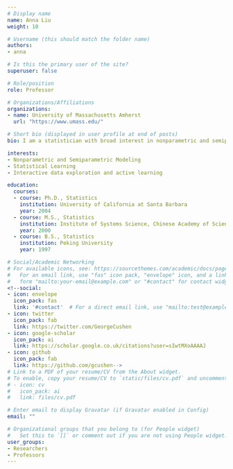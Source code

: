 ```yaml
---
# Display name
name: Anna Liu
weight: 10

# Username (this should match the folder name)
authors:
- anna

# Is this the primary user of the site?
superuser: false

# Role/position
role: Professor

# Organizations/Affiliations
organizations:
- name: University of Massachusetts Amherst
  url: "https://www.umass.edu/"

# Short bio (displayed in user profile at end of posts)
bio: I am a statistician with broad interest in nonparametric and semiparametric modeling, computation, statistical learning, and applications. The central theme of my methodology research is to build models that utilize domain knowledge and are exible with minimum assumptions. For nonparametric and semiparametric modeling, I am particularly drawn toward splines, kernel machines and mixed model based approaches. For statistical learning, my focus is on design of learning algorithms and data processing methods related to databases. My methodology research is intertwined with my applied interests through collaborations with scientists from a variety of disciplines. 

interests:
- Nonparametric and Semiparametric Modeling
- Statistical Learning
- Interactive data exploration and active learning

education:
  courses:
  - course: Ph.D., Statistics
    institution: University of California at Santa Barbara
    year: 2004
  - course: M.S., Statistics
    institution: Institute of Systems Science, Chinese Academy of Science
    year: 2000
  - course: B.S., Statistics
    institution: Peking University
    year: 1997

# Social/Academic Networking
# For available icons, see: https://sourcethemes.com/academic/docs/page-builder/#icons
#   For an email link, use "fas" icon pack, "envelope" icon, and a link in the
#   form "mailto:your-email@example.com" or "#contact" for contact widget.
<!--social:
- icon: envelope
  icon_pack: fas
  link: '#contact'  # For a direct email link, use "mailto:test@example.org".
- icon: twitter
  icon_pack: fab
  link: https://twitter.com/GeorgeCushen
- icon: google-scholar
  icon_pack: ai
  link: https://scholar.google.co.uk/citations?user=sIwtMXoAAAAJ
- icon: github
  icon_pack: fab
  link: https://github.com/gcushen-->
# Link to a PDF of your resume/CV from the About widget.
# To enable, copy your resume/CV to `static/files/cv.pdf` and uncomment the lines below.
# - icon: cv
#   icon_pack: ai
#   link: files/cv.pdf

# Enter email to display Gravatar (if Gravatar enabled in Config)
email: ""

# Organizational groups that you belong to (for People widget)
#   Set this to `[]` or comment out if you are not using People widget.
user_groups:
- Researchers
- Professors
---
```


<!--Nelson Bighetti is a professor of artificial intelligence at the Stanford AI Lab. His research interests include distributed robotics, mobile computing and programmable matter. He leads the Robotic Neurobiology group, which develops self-reconfiguring robots, systems of self-organizing robots, and mobile sensor networks.

Lorem ipsum dolor sit amet, consectetur adipiscing elit. Sed neque elit, tristique placerat feugiat ac, facilisis vitae arcu. Proin eget egestas augue. Praesent ut sem nec arcu pellentesque aliquet. Duis dapibus diam vel metus tempus vulputate.-->
